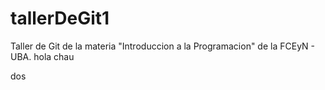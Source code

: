 
# tallerDeGit1

Taller de Git de la materia "Introduccion a la Programacion" de la FCEyN - UBA.
hola
chau

dos
